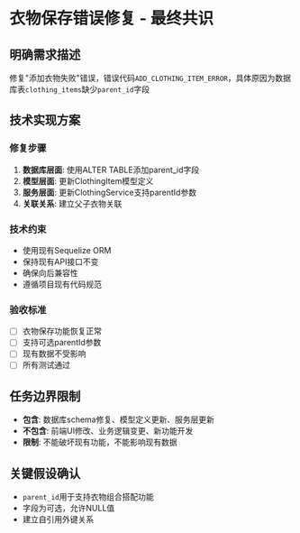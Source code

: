 # 衣物保存错误修复 - 最终共识

## 明确需求描述
修复"添加衣物失败"错误，错误代码`ADD_CLOTHING_ITEM_ERROR`，具体原因为数据库表`clothing_items`缺少`parent_id`字段

## 技术实现方案

### 修复步骤
1. **数据库层面**: 使用ALTER TABLE添加parent_id字段
2. **模型层面**: 更新ClothingItem模型定义
3. **服务层面**: 更新ClothingService支持parentId参数
4. **关联关系**: 建立父子衣物关联

### 技术约束
- 使用现有Sequelize ORM
- 保持现有API接口不变
- 确保向后兼容性
- 遵循项目现有代码规范

### 验收标准
- [ ] 衣物保存功能恢复正常
- [ ] 支持可选parentId参数
- [ ] 现有数据不受影响
- [ ] 所有测试通过

## 任务边界限制
- **包含**: 数据库schema修复、模型定义更新、服务层更新
- **不包含**: 前端UI修改、业务逻辑变更、新功能开发
- **限制**: 不能破坏现有功能，不能影响现有数据

## 关键假设确认
- `parent_id`用于支持衣物组合搭配功能
- 字段为可选，允许NULL值
- 建立自引用外键关系